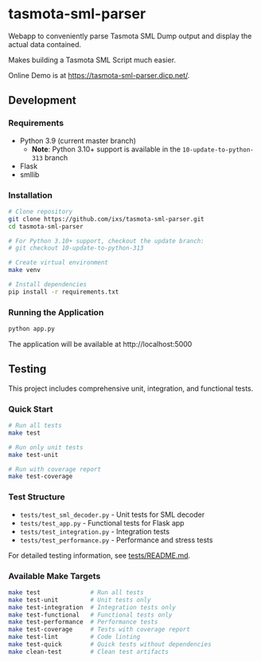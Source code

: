 # tasmota-sml-parser
Webapp to conveniently parse Tasmota SML Dump output and display the actual data contained.

Makes building a Tasmota SML Script much easier.

Online Demo is at https://tasmota-sml-parser.dicp.net/.

## Development

### Requirements
- Python 3.9 (current master branch)
  - **Note**: Python 3.10+ support is available in the `10-update-to-python-313` branch
- Flask
- smllib

### Installation
```bash
# Clone repository
git clone https://github.com/ixs/tasmota-sml-parser.git
cd tasmota-sml-parser

# For Python 3.10+ support, checkout the update branch:
# git checkout 10-update-to-python-313

# Create virtual environment
make venv

# Install dependencies
pip install -r requirements.txt
```

### Running the Application
```bash
python app.py
```

The application will be available at http://localhost:5000

## Testing

This project includes comprehensive unit, integration, and functional tests.

### Quick Start
```bash
# Run all tests
make test

# Run only unit tests
make test-unit

# Run with coverage report
make test-coverage
```

### Test Structure
- `tests/test_sml_decoder.py` - Unit tests for SML decoder
- `tests/test_app.py` - Functional tests for Flask app  
- `tests/test_integration.py` - Integration tests
- `tests/test_performance.py` - Performance and stress tests

For detailed testing information, see [tests/README.md](tests/README.md).

### Available Make Targets
```bash
make test              # Run all tests
make test-unit         # Unit tests only
make test-integration  # Integration tests only
make test-functional   # Functional tests only
make test-performance  # Performance tests
make test-coverage     # Tests with coverage report
make test-lint         # Code linting
make test-quick        # Quick tests without dependencies
make clean-test        # Clean test artifacts
```
